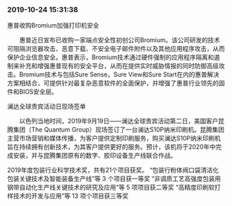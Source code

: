 

### 2019-10-24 15:31:38

惠普收购Bromium加强打印机安全

  惠普近日宣布已收购一家端点安全性初创公司Bromium。该公司研发的技术可阻隔浏览器攻击、恶意下载、不安全电子邮件附件以及其他应用程序攻击，从而保护企业信息安全。惠普表示，Bromium技术通过硬件强制的应用程序隔离和遏制来补充和增强惠普现有的安全平台，从而在提供实时威胁情报的同时防御高级攻击。Bromium技术与包括Sure Sense，Sure View和Sure Start在内的惠普解决方案相结合，可提供针对最复杂恶意软件的全面保护，并增强了惠普行业领先的固件和BIOS安全层。


澜达全球贵宾活动日现场签单

  以色列当地时间，2019年9月19日——澜达全球贵宾活动第二日，美国客户昆腾集团（The Quantum Group）现场签订了一台澜达S10P纳米印刷机。昆腾集团主营市场营销和媒体传播，为客户提供定制印刷服务，购买澜达S10P纳米印刷机旨在持续拥有创新技术，为其客户提供更好的服务。预计，该机将于2020年中完成安装，并与昆腾集团原有的数字、胶印设备生产线联合作战。


2019年度包装行业科学技术奖，共有21个项目获奖。
“包装行粉体阀口袋清洁化包装关键技术及智能装备生产线”等 3 个项目获一等奖
“非调质工艺高强度包装用钢带自动化生产线关键技术的研究及应用”等 5 项项目获二等奖
“高精度印刷软打样技术的开发与应用”等 13 项个项目获三等奖

